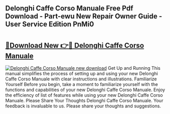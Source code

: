 ## Delonghi Caffe Corso Manuale Free Pdf Download - Part-ewu New Repair Owner Guide - User Service Edition PnMi0

# <h2><a href="http://cf29499.oget.top/?id=Delonghi+Caffe+Corso+Manuale">🔗Download New 👉🔴 Delonghi Caffe Corso Manuale</a></h2>

[![Delonghi Caffe Corso Manuale new download](https://i.imgur.com/5g1atiW.png)](http://cf29499.oget.top/?id=Delonghi+Caffe+Corso+Manuale)
Get Up and Running This manual simplifies the process of setting up and using your new Delonghi Caffe Corso Manuale with clear instructions and illustrations. Familiarize Yourself Before you begin, take a moment to familiarize yourself with the functions and capabilities of your new Delonghi Caffe Corso Manuale. Enjoy the efficiency of list of features while using your new Delonghi Caffe Corso Manuale. Please Share Your Thoughts Delonghi Caffe Corso Manuale. Your feedback is invaluable to us. Please share your thoughts and suggestions.
